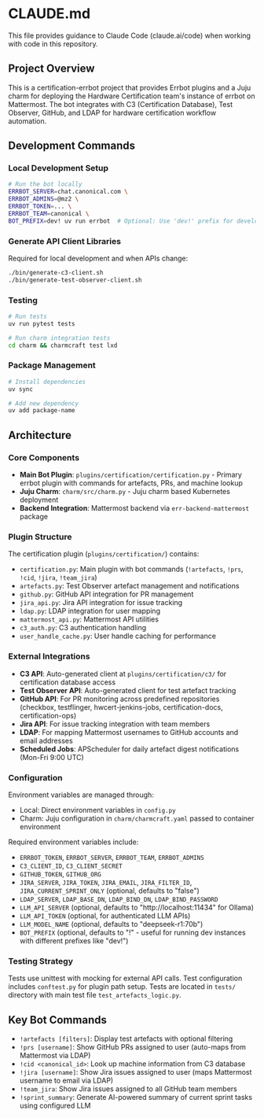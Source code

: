 # CLAUDE.md

This file provides guidance to Claude Code (claude.ai/code) when working with code in this repository.

## Project Overview

This is a certification-errbot project that provides Errbot plugins and a Juju charm for deploying the Hardware Certification team's instance of errbot on Mattermost. The bot integrates with C3 (Certification Database), Test Observer, GitHub, and LDAP for hardware certification workflow automation.

## Development Commands

### Local Development Setup
```bash
# Run the bot locally
ERRBOT_SERVER=chat.canonical.com \
ERRBOT_ADMINS=@mz2 \
ERRBOT_TOKEN=... \
ERRBOT_TEAM=canonical \
BOT_PREFIX=dev! uv run errbot  # Optional: Use 'dev!' prefix for development instance
```

### Generate API Client Libraries
Required for local development and when APIs change:
```bash
./bin/generate-c3-client.sh
./bin/generate-test-observer-client.sh
```

### Testing
```bash
# Run tests
uv run pytest tests

# Run charm integration tests
cd charm && charmcraft test lxd
```

### Package Management
```bash
# Install dependencies
uv sync

# Add new dependency
uv add package-name
```

## Architecture

### Core Components

- **Main Bot Plugin**: `plugins/certification/certification.py` - Primary errbot plugin with commands for artefacts, PRs, and machine lookup
- **Juju Charm**: `charm/src/charm.py` - Juju charm based Kubernetes deployment
- **Backend Integration**: Mattermost backend via `err-backend-mattermost` package

### Plugin Structure

The certification plugin (`plugins/certification/`) contains:
- `certification.py`: Main plugin with bot commands (`!artefacts`, `!prs`, `!cid`, `!jira`, `!team_jira`)
- `artefacts.py`: Test Observer artefact management and notifications
- `github.py`: GitHub API integration for PR management
- `jira_api.py`: Jira API integration for issue tracking
- `ldap.py`: LDAP integration for user mapping
- `mattermost_api.py`: Mattermost API utilities
- `c3_auth.py`: C3 authentication handling
- `user_handle_cache.py`: User handle caching for performance

### External Integrations

- **C3 API**: Auto-generated client at `plugins/certification/c3/` for certification database access
- **Test Observer API**: Auto-generated client for test artefact tracking
- **GitHub API**: For PR monitoring across predefined repositories (checkbox, testflinger, hwcert-jenkins-jobs, certification-docs, certification-ops)
- **Jira API**: For issue tracking integration with team members
- **LDAP**: For mapping Mattermost usernames to GitHub accounts and email addresses
- **Scheduled Jobs**: APScheduler for daily artefact digest notifications (Mon-Fri 9:00 UTC)

### Configuration

Environment variables are managed through:
- Local: Direct environment variables in `config.py`
- Charm: Juju configuration in `charm/charmcraft.yaml` passed to container environment

Required environment variables include:
- `ERRBOT_TOKEN`, `ERRBOT_SERVER`, `ERRBOT_TEAM`, `ERRBOT_ADMINS`
- `C3_CLIENT_ID`, `C3_CLIENT_SECRET`
- `GITHUB_TOKEN`, `GITHUB_ORG`
- `JIRA_SERVER`, `JIRA_TOKEN`, `JIRA_EMAIL`, `JIRA_FILTER_ID`, `JIRA_CURRENT_SPRINT_ONLY` (optional, defaults to "false")
- `LDAP_SERVER`, `LDAP_BASE_DN`, `LDAP_BIND_DN`, `LDAP_BIND_PASSWORD`
- `LLM_API_SERVER` (optional, defaults to "http://localhost:11434" for Ollama)
- `LLM_API_TOKEN` (optional, for authenticated LLM APIs)
- `LLM_MODEL_NAME` (optional, defaults to "deepseek-r1:70b")
- `BOT_PREFIX` (optional, defaults to "!" - useful for running dev instances with different prefixes like "dev!")

### Testing Strategy

Tests use unittest with mocking for external API calls. Test configuration includes `conftest.py` for plugin path setup. Tests are located in `tests/` directory with main test file `test_artefacts_logic.py`.

## Key Bot Commands

- `!artefacts [filters]`: Display test artefacts with optional filtering
- `!prs [username]`: Show GitHub PRs assigned to user (auto-maps from Mattermost via LDAP)
- `!cid <canonical_id>`: Look up machine information from C3 database
- `!jira [username]`: Show Jira issues assigned to user (maps Mattermost username to email via LDAP)
- `!team_jira`: Show Jira issues assigned to all GitHub team members
- `!sprint_summary`: Generate AI-powered summary of current sprint tasks using configured LLM